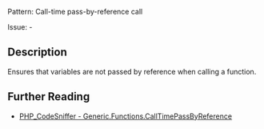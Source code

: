 Pattern: Call-time pass-by-reference call

Issue: -

## Description

Ensures that variables are not passed by reference when calling a function.

## Further Reading

* [PHP_CodeSniffer - Generic.Functions.CallTimePassByReference](https://github.com/PHPCSStandards/PHP_CodeSniffer/blob/master/src/Standards/Generic/Sniffs/Functions/CallTimePassByReferenceSniff.php)